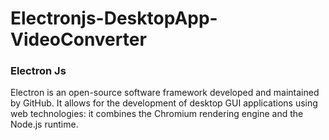 # Electronjs-DesktopApp-VideoConverter

### Electron Js
Electron is an open-source software framework developed and maintained by GitHub. It allows for the development of desktop GUI applications using web technologies: it combines the Chromium rendering engine and the Node.js runtime.
